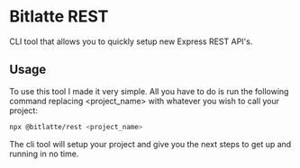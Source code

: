 # Bitlatte REST
CLI tool that allows you to quickly setup new Express REST API's.

## Usage
To use this tool I made it very simple. All you have to do is
run the following command replacing \<project_name\> with
whatever you wish to call your project:

```sh
npx @bitlatte/rest <project_name>
```

The cli tool will setup your project and give you the next steps
to get up and running in no time.